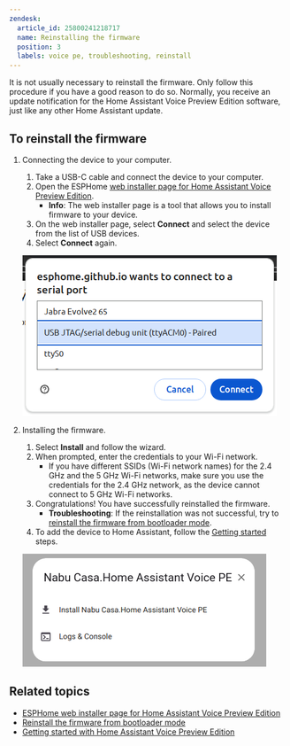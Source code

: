 ```yaml
---
zendesk:
  article_id: 25800241218717
  name: Reinstalling the firmware
  position: 3
  labels: voice pe, troubleshooting, reinstall
---
```


It is not usually necessary to reinstall the firmware. Only follow this procedure if you have a good reason to do so. Normally, you receive an update notification for the Home Assistant Voice Preview Edition software, just like any other Home Assistant update.

## To reinstall the firmware

1. Connecting the device to your computer.

   1. Take a USB-C cable and connect the device to your computer.
   2. Open the ESPHome [web installer page for Home Assistant Voice Preview Edition](https://esphome.github.io/home-assistant-voice-pe/).
      - **Info**: The web installer page is a tool that allows you to install firmware to your device.
   3. On the web installer page, select **Connect** and select the device from the list of USB devices.
   4. Select **Connect** again.

   ![Screenshot showing USB device list](/static/img/voice-pe/voice_esp_connect_usb.png)

2. Installing the firmware.

   1. Select **Install** and follow the wizard.
   2. When prompted, enter the credentials to your Wi-Fi network.
      - If you have different SSIDs (Wi-Fi network names) for the 2.4 GHz and the 5 GHz Wi-Fi networks, make sure you use the credentials for the 2.4 GHz network, as the device cannot connect to 5 GHz Wi-Fi networks.
   3. Congratulations! You have successfully reinstalled the firmware.
      - **Troubleshooting**: If the reinstallation was not successful, try to [reinstall the firmware from bootloader mode](/hc/en-us/articles/25800285426589).
   4. To add the device to Home Assistant, follow the [Getting started](/hc/en-us/articles/25918770371229) steps.

   ![Screenshot showing installation wizard](/static/img/voice-pe/voice_esp_install.png)

## Related topics

- [ESPHome web installer page for Home Assistant Voice Preview Edition](https://esphome.github.io/home-assistant-voice-pe/)
- [Reinstall the firmware from bootloader mode](/hc/en-us/articles/25800285426589)
- [Getting started with Home Assistant Voice Preview Edition](/hc/en-us/articles/25918770371229)
